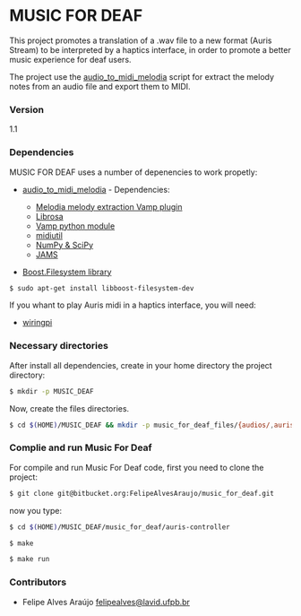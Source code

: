 # MUSIC FOR DEAF

This project promotes a translation of a .wav file to a new format (Auris Stream) to be interpreted by a haptics interface, in order to promote a better music experience for deaf users.

The project use the [audio_to_midi_melodia] script for extract the melody notes from an audio file and export them to MIDI.

### Version
1.1

### Dependencies
	
MUSIC FOR DEAF uses a number of depenencies to work propetly:

* [audio_to_midi_melodia] - Dependencies:
	* [Melodia melody extraction Vamp plugin]
	* [Librosa]
	* [Vamp python module]
	* [midiutil]
	* [NumPy & SciPy]
	* [JAMS]

* [Boost.Filesystem library]

```sh
$ sudo apt-get install libboost-filesystem-dev
```
If you whant to play Auris midi in a haptics interface, you will need:
* [wiringpi]

### Necessary directories

After install all dependencies, create in your home directory the project directory:

```sh
$ mkdir -p MUSIC_DEAF
```

Now, create the files directories. 

```sh
$ cd $(HOME)/MUSIC_DEAF && mkdir -p music_for_deaf_files/{audios/,auris_melodies/,midis/}
```

### Complie and run Music For Deaf

For compile and run Music For Deaf code, first you need to clone the project:

```sh
$ git clone git@bitbucket.org:FelipeAlvesAraujo/music_for_deaf.git
```

now you type:

```sh
$ cd $(HOME)/MUSIC_DEAF/music_for_deaf/auris-controller
```
```sh
$ make
```
```sh
$ make run
```

### Contributors
* Felipe Alves Araújo felipealves@lavid.ufpb.br

[audio_to_midi_melodia]: <https://github.com/justinsalamon/audio_to_midi_melodia>
[Melodia melody extraction Vamp plugin]: <http://mtg.upf.edu/technologies/melodia>
[Librosa]: <https://github.com/librosa/librosa>
[Vamp python module]: <https://pypi.python.org/pypi/vamp>
[midiutil]: <https://code.google.com/p/midiutil/>
[NumPy & SciPy]: <http://www.scipy.org/>
[JAMS]: <https://github.com/marl/jams>
[Boost.Filesystem library]: <http://www.boost.org/doc/libs/1_37_0/libs/filesystem/doc/index.htm>
[wiringpi]: <http://wiringpi.com/download-and-install/>